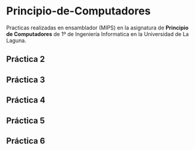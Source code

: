 # Principio-de-Computadores
Practicas realizadas en ensamblador (MIPS) en la asignatura de **Principio de Computadores** de 1º de Ingeniería Informatica en la Universidad de La Laguna.

## Práctica 2

## Práctica 3

## Práctica 4

## Práctica 5

## Práctica 6
